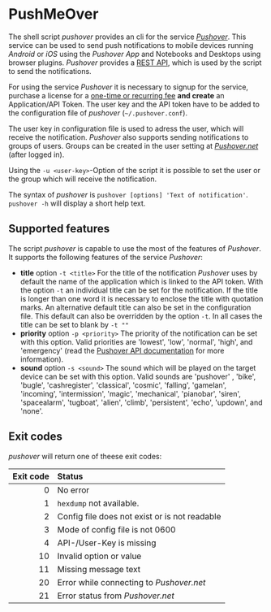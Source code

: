 # PushMeOver

The shell script *pushover* provides an cli for the service [*Pushover*](https://pushover.net/ "Pushover: Simple Notifications for Android, iOS, and Desktop"). This service can be used to send push notifications to mobile devices running *Android* or *iOS* using the *Pushover App* and Notebooks and Desktops using browser plugins. *Pushover* provides a [REST API](https://pushover.net/api "Pushover: API"), which is used by the script to send the notifications.

For using the service *Pushover* it is necessary to signup for the service, purchase a license for a [one-time or recurring fee](https://pushover.net/faq#overview-fees "Pushover: Frequently Asked Questions") **and create** an Application/API Token. The user key and the API token have to be added to the configuration file of *pushover* (`~/.pushover.conf`).

The user key in configuration file is used to adress the user, which will receive the notification. *Pushover* also supports sending notifications to groups of users. Groups can be created in the user setting at [*Pushover.net*](https://pushover.net "Pushover: home") (after logged in).

Using the `-u <user-key>`-Option of the script it is possible to set the user or the group which will receive the notification.

The syntax of *pushover* is `pushover [options] 'Text of notification'`. `pushover -h` will display a short help text.

## Supported features

The script *pushover* is capable to use the most of the features of *Pushover*. It supports the following features of the service *Pushover*:

* **title** option `-t <title>`
For the title of the notification *Pushover* uses by default the name of the application which is linked to the API token.
With the option `-t` an individual title can be set for the notification. If the title is longer than one word it is necessary to enclose the title with quotation marks.
An alternative default title can also be set in the configuration file. This default can also be overridden by the option `-t`.
In all cases the title can be set to blank by `-t ""`
* **priority** option `-p <priority>`
The priority of the notification can be set with this option.
Valid priorities are 'lowest', 'low', 'normal', 'high', and 'emergency' (read the [Pushover API documentation](https://pushover.net/api "Pushover: API") for more information).
* **sound** option `-s <sound>`
The sound which will be played on the target device can be set with this option.
Valid sounds are  'pushover' , 'bike', 'bugle', 'cashregister', 'classical', 'cosmic', 'falling', 'gamelan', 'incoming', 'intermission', 'magic', 'mechanical', 'pianobar', 'siren', 'spacealarm', 'tugboat', 'alien', 'climb', 'persistent', 'echo', 'updown', and 'none'.

## Exit codes

*pushover* will return one of theese exit codes:

| Exit code | Status |
| ---:|:--- |
| 0 | No error |
| 1 | `hexdump` not available. |
| 2 | Config file does not exist or is not readable |
| 3 | Mode of config file is not 0600 |
| 4 | API-/User-Key is missing |
| 10 | Invalid option or value |
| 11 | Missing message text |
| 20 | Error while connecting to *Pushover.net* |
| 21 | Error status from *Pushover.net* |
